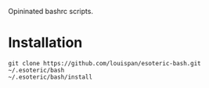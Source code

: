Opininated bashrc scripts.

# Installation

```
git clone https://github.com/louispan/esoteric-bash.git ~/.esoteric/bash
~/.esoteric/bash/install
```